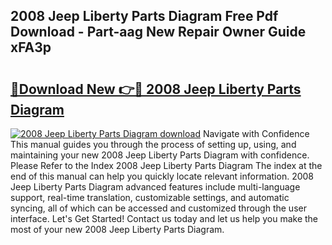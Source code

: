 ## 2008 Jeep Liberty Parts Diagram Free Pdf Download - Part-aag New Repair Owner Guide xFA3p

# <h2><a href="http://dft5x6n.blite.top/?on=2008+Jeep+Liberty+Parts+Diagram">🔗Download New 👉🔴 2008 Jeep Liberty Parts Diagram</a></h2>

[![2008 Jeep Liberty Parts Diagram download](https://i.imgur.com/lujVjoI.png)](http://dft5x6n.blite.top/?on=2008+Jeep+Liberty+Parts+Diagram)
Navigate with Confidence This manual guides you through the process of setting up, using, and maintaining your new 2008 Jeep Liberty Parts Diagram with confidence. Please Refer to the Index 2008 Jeep Liberty Parts Diagram The index at the end of this manual can help you quickly locate relevant information. 2008 Jeep Liberty Parts Diagram advanced features include multi-language support, real-time translation, customizable settings, and automatic syncing, all of which can be accessed and customized through the user interface. Let's Get Started! Contact us today and let us help you make the most of your new 2008 Jeep Liberty Parts Diagram.
